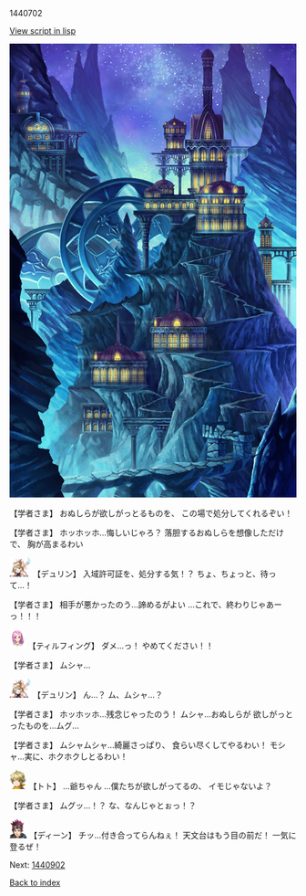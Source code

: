 1440702

[View script in lisp](../scripts/1440702.txt)

![004_observatory.png](../images/backgrounds/004_observatory.png)

【学者さま】
おぬしらが欲しがっとるものを、
この場で処分してくれるぞい！

【学者さま】
ホッホッホ…悔しいじゃろ？
落胆するおぬしらを想像しただけで、
胸が高まるわい

<img src="../images/units/0.png" alt="0.png" height="34"/>
【デュリン】
入域許可証を、処分する気！？
ちょ、ちょっと、待って…！

【学者さま】
相手が悪かったのう…諦めるがよい
…これで、終わりじゃあーっ！！！

<img src="../images/units/101411.png" alt="101411.png" height="34"/>
【ティルフィング】
ダメ…っ！
やめてください！！

【学者さま】
ムシャ…

<img src="../images/units/0.png" alt="0.png" height="34"/>
【デュリン】
ん…？
ム、ムシャ…？

【学者さま】
ホッホッホ…残念じゃったのう！
ムシャ…おぬしらが
欲しがっとったものを…ムグ…

【学者さま】
ムシャムシャ…綺麗さっぱり、
食らい尽くしてやるわい！
モシャ…実に、ホクホクしとるわい！

<img src="../images/units/4.png" alt="4.png" height="34"/>
【トト】
…爺ちゃん
…僕たちが欲しがってるの、
イモじゃないよ？

【学者さま】
ムグッ…！？
な、なんじゃとぉっ！？

<img src="../images/units/6.png" alt="6.png" height="34"/>
【ディーン】
チッ…付き合ってらんねぇ！
天文台はもう目の前だ！
一気に登るぜ！

Next: [1440902](1440902.md)

[Back to index](index.md)
